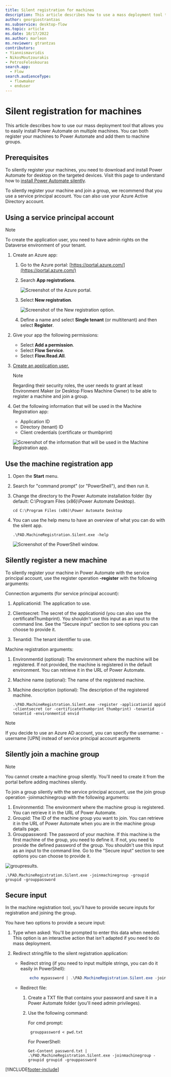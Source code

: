 ```yaml
---
title: Silent registration for machines
description: This article describes how to use a mass deployment tool that allows you to easily install Power Automate on multiple machines.
author: georgiostrantzas
ms.subservice: desktop-flow
ms.topic: article
ms.date: 10/17/2022
ms.author: marleon
ms.reviewer: gtrantzas
contributors:
- Yiannismavridis
- NikosMoutzourakis
- PetrosFeleskouras
search.app: 
  - Flow
search.audienceType: 
  - flowmaker
  - enduser
---
```


<!-- In line 62, the text says "the user needs to grant at least Environment Maker..." Who or what does the user grant this role to? Also, see comment on line 129. -->


# Silent registration for machines

This article describes how to use our mass deployment tool that allows you to easily install Power Automate on multiple machines. You can both register your machines to Power Automate and add them to machine groups.

## Prerequisites

To silently register your machines, you need to download and install Power Automate for desktop on the targeted devices. Visit this page to understand how to [install Power Automate silently](install-silently.md).

To silently register your machine and join a group, we recommend that you use a service principal account. You can also use your Azure Active Directory account.

## Using a service principal account

>[!NOTE]
>To create the application user, you need to have admin rights on the Dataverse environment of your tenant.

1. Create an Azure app:

   1. Go to the Azure portal: [https://portal.azure.com/](https://portal.azure.com/)

   1. Search **App registrations**.
    
      ![Screenshot of the Azure portal.](./media/machines-silent-registration/azure-portal.png)

   1. Select **New registration**.
     
      ![Screenshot of the New registration option.](./media/machines-silent-registration/azure-portal-new-registration.png)

   1. Define a name and select **Single tenant** (or multitenant) and then select **Register**.

1. Give your app the following permissions:

   - Select **Add a permission**.
   - Select **Flow Service**.
   - Select **Flow.Read.All**.

1. [Create an application user.](/power-platform/admin/manage-application-users#create-an-application-user)

   >[!NOTE]
   >Regarding their security roles, the user needs to grant at least Environment Maker (or Desktop Flows Machine Owner) to be able to register a machine and join a group.

1. Get the following information that will be used in the Machine Registration app:
 
   - Application ID
   - Directory (tenant) ID
   - Client credentials (certificate or thumbprint)

   ![Screenshot of the information that will be used in the Machine Registration app.](./media/machines-silent-registration/azure-portal-test-app-info.png)

## Use the machine registration app

1. Open the **Start** menu.
1. Search for "command prompt" (or "PowerShell"), and then run it.
1. Change the directory to the Power Automate installation folder (by default: C:\Program Files (x86)\Power Automate Desktop).

    ```CMD
    cd C:\Program Files (x86)\Power Automate Desktop
    ```

1. You can use the help menu to have an overview of what you can do with the silent app.

    ```CMD
    .\PAD.MachineRegistration.Silent.exe -help
    ```

    ![Screenshot of the PowerShell window.](./media/machines-silent-registration/powershell-window.png)

## Silently register a new machine

To silently register your machine in Power Automate with the service principal account, use the register operation **-register** with the following arguments:

Connection arguments (for service principal account):

   1. Applicationid: The application to use.

   1. Clientsecret: The secret of the applicationid (you can also use the certificateThumbprint). You shouldn't use this input as an input to the command line. See the “Secure input” section to see options you can choose to provide it.

   1. Tenantid: The tenant identifier to use.  

Machine registration arguments:

   1. Environmentid (optional): The environment where the machine will be registered. If not provided, the machine is registered in the default environment. You can retrieve it in the URL of Power Automate.

   1. Machine name (optional): The name of the registered machine.

   1. Machine description (optional): The description of the registered machine.

        ```CMD
        .\PAD.MachineRegistration.Silent.exe -register -applicationid appid -clientsecret (or -certificatethumbprint thumbprint) -tenantid tenantid -environmentid envid 
        ```

>[!NOTE]
>If you decide to use an Azure AD account, you can specify the username: -username [UPN] instead of service principal account arguments

## Silently join a machine group

>[!NOTE]
>You cannot create a machine group silently. You'll need to create it from the portal before adding machines silently.

To join a group silently with the service principal account, use the join group operation -joinmachinegroup  with the following arguments:

1. Environmentid: The environment where the machine group is registered. You can retrieve it in the URL of Power Automate.
1. Groupid: The ID of the machine group you want to join. You can retrieve it in the URL of Power Automate when you are in the machine group details page.
1. Grouppassword: The password of your machine. If this machine is the first machine of the group, you need to define it. If not, you need to provide the defined password of the group. You shouldn't use this input as an input to the command line. Go to the “Secure input” section to see options you can choose to provide it.


<!-- The following image needs better alt-text. I can't tell what the highlighted area is showing. -->


![groupresults.](./media/machines-silent-registration/environment-id.png)

```CMD
.\PAD.MachineRegistration.Silent.exe -joinmachinegroup -groupid groupid -grouppassword
```

## Secure input

In the machine registration tool, you'll have to provide secure inputs for registration and joining the group.

You have two options to provide a secure input:

1. Type when asked: You'll be prompted to enter this data when needed. This option is an interactive action that isn't adapted if you need to do mass deployment.

2. Redirect string/file to the silent registration application:
  
   - Redirect string (if you need to input multiple strings, you can do it easily in PowerShell):
  
     ```PowerShell
         echo mypassword | .\PAD.MachineRegistration.Silent.exe -joinmachinegroup -groupid groupid -grouppassword
     ```
  
   - Redirect file:
  
     1. Create a TXT file that contains your password and save it in a Power Automate folder (you'll need admin privileges).

     1. Use the following command:
  
        For cmd prompt:
  
        ```CMD
         grouppassword < pwd.txt
        ```

        For PowerShell:

        ```CMD
        Get-Content password.txt | .\PAD.MachineRegistration.Silent.exe -joinmachinegroup -groupid groupid -grouppassword
        ```

[!INCLUDE[footer-include](../includes/footer-banner.md)]
